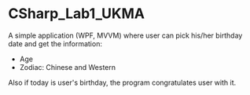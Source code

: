 # CSharp_Lab1_UKMA
A simple application (WPF, MVVM) where user can pick his/her birthday date and get the information:
- Age
- Zodiac: Chinese and Western

Also if today is user's birthday, the program congratulates user with it.
